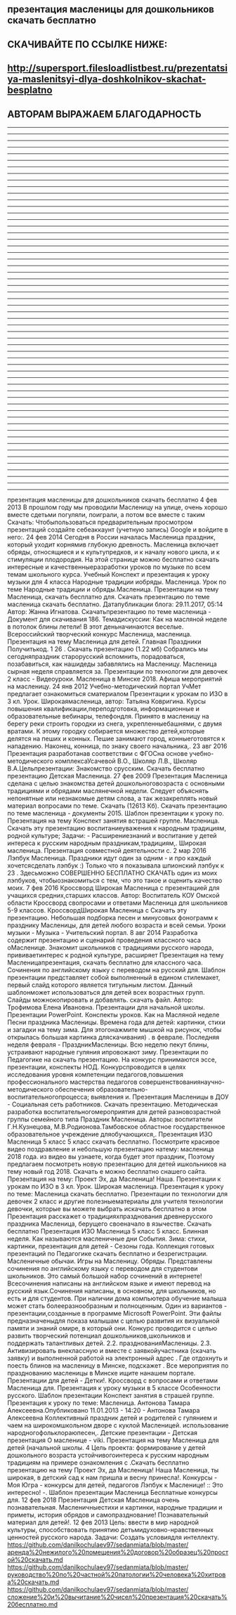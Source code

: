 презентация масленицы для дошкольников скачать бесплатно
--------------------------------------------------
СКАЧИВАЙТЕ ПО ССЫЛКЕ НИЖЕ:
--------------------------------------------------
http://supersport.filesloadlistbest.ru/prezentatsiya-maslenitsyi-dlya-doshkolnikov-skachat-besplatno
--------------------------------------------------
АВТОРАМ ВЫРАЖАЕМ БЛАГОДАРНОСТЬ
--------------------------------------------------
--------------------------------------------------
--------------------------------------------------
--------------------------------------------------
--------------------------------------------------
--------------------------------------------------
--------------------------------------------------
--------------------------------------------------
--------------------------------------------------
--------------------------------------------------
--------------------------------------------------
--------------------------------------------------
--------------------------------------------------
--------------------------------------------------
--------------------------------------------------
--------------------------------------------------
--------------------------------------------------
--------------------------------------------------
--------------------------------------------------
--------------------------------------------------
--------------------------------------------------
--------------------------------------------------
--------------------------------------------------
--------------------------------------------------
--------------------------------------------------
--------------------------------------------------
--------------------------------------------------
--------------------------------------------------
--------------------------------------------------
--------------------------------------------------
--------------------------------------------------
--------------------------------------------------
--------------------------------------------------
--------------------------------------------------
--------------------------------------------------
--------------------------------------------------
--------------------------------------------------
--------------------------------------------------
--------------------------------------------------
--------------------------------------------------
--------------------------------------------------
--------------------------------------------------
--------------------------------------------------
--------------------------------------------------
--------------------------------------------------
--------------------------------------------------
--------------------------------------------------
--------------------------------------------------
--------------------------------------------------
--------------------------------------------------
--------------------------------------------------
--------------------------------------------------
--------------------------------------------------
--------------------------------------------------
--------------------------------------------------
--------------------------------------------------
--------------------------------------------------
презентация масленицы для дошкольников скачать бесплатно 4 фев 2013  В прошлом году мы проводили Масленицу на улице, очень хорошо вместе сдетьми погуляли, поиграли, а потом все вместе с таким  Скачать:  Чтобыпользоваться предварительным просмотром презентаций создайте себеаккаунт (учетную запись) Google и войдите в него:. 24 фев 2014  Сегодня в России началась Масленица  праздник, который уходит корнямив глубокую древность. Масленица включает обряды, относящиеся и к культупредков, и к началу нового цикла, и к стимуляции плодородия. На этой странице можно бесплатно скачать интересные и качественныеразработки уроков по музыке по всем темам школьного курса. Учебный Конспект и презентация к уроку музыки для 4 класса Народные традиции иобряды. Масленица. Урок по теме Народные традиции и обряды.Масленица. Презентации на тему Масленица, скачать бесплатно для. Скачать презентацию по теме масленица скачать бесплатно. Датапубликации блога: 29.11.2017, 05:14 Автор: Жанна Игнатова. Скачатьпрезентацию по теме масленица - Документ для скачивания 186. Темадискуссии: Как на масляной неделе в потолок блины летели! В этот деньначинаются веселые. Всероссийский творческий конкурс Масленица, масленица. Презентация на тему Масленица для детей. Главная Праздники Получитькод.  1  26 . Скачать презентацию (1.22 мб)  Собрались мы сегодняпраздник старорусский вспомнить, порадоваться, позабавиться, как нашидеды забавлялись на Масленицу. Масленица  cырная неделя справляется за. Презентации по технологии для девочек 2 класс - Видеоуроки. Масленица в Минске 2018. Афиша мероприятий на масленицу. 24 янв 2012  Учебно-методический портал УчМет предлагает ознакомиться сматериалом Презентации к урокам по ИЗО в 3 кл. Урок. Широкаямасленица, автор: Татьяна Ковригина. Курсы повышения квалификации,переподготовка, информационные и образовательные вебинары, телефондля. Принято в масленицу на берегу реки строить городки из снега, укрепленныебашнями, с двумя вратами. К этому городку собирается множество детей,которые делятся на пеших и конных. Пешие занимают город, конныеготовятся к нападению. Наконец, конница, по знаку своего начальника,. 23 авг 2016  Презентация разработанав соответствии с ФГОСна основе учебно-методического комплексаУсачевой В.О., Школяр Л.В., Школяр В.А.Цельпрезентации: Знакомство срусским. Скачать бесплатно презентацию Детская Масленица. 27 фев 2009  Презентация Масленица сделана с целью знакомства детей дошкольноговозраста с основными традициями и обрядами маслянечной недели. Следует объяснять непонятные или незнакомые детям слова, а так жезакреплять новый материал вопросами по теме. Скачать (12613 Кб).
Скачать презентацию по теме масленица - документы 2015. Шаблон презентации к уроку по.  Презентация на тему Конспект занятия встрашей группе. Масленица. Скачать эту презентацию  воспитаниеуважения к народным традициям, родной культуре; Задачи: - Расширениезнаний и воспитание у детей интереса к русским народным праздникам,традициям,. Широкая масленица. Презентация совместной деятельности с. 2 мар 2016  Лэпбук Масленица. Праздники идут один за одним - и про каждый хочетсясделать лэпбук :) Только что я показывала шпионский лэпбук к 23 . Здесьможно СОВЕРШЕННО БЕСПЛАТНО СКАЧАТЬ один из моих лэпбуков, чтобыознакомиться с тем, что это такое и оценить качество моих. 7 фев 2016  Кроссворд Широкая Масленица с презентацией для учащихся средних,старших классов. Автор: Воспитатель КОУ Омской области  Кроссворд свопросами и ответами Масленица для школьников 5-9 классов. КроссвордШирокая Масленица с  Скачать эту презентацию. Небольшая подборка песен и минусовых фонограмм к празднику Масленицы, для детей любого возраста и всей семьи. Уроки музыки - Музыка - Учительский портал. 8 авг 2014  Разработка содержит презентацию и сценарий проведения классного часа оМасленице. Знакомит школьников с традициями русского народа, прививаетинтерес к родной культуре, расширяет  Презентация на тему Масленицапрезентация, скачать бесплатно для классного часа. Сочинения по английскому языку с переводом на русский для. Шаблон презентации представляет собой выполненный в едином стилемакет, первый слайд которого является титульным листом. Данный шаблонможет использоваться для детей всех возрастных групп. Слайды можнокопировать и добавлять. скачать файл. Автор: Трофимова Елена Ивановна. Презентации для начальной школы. Презентации PowerPoint. Конспекты уроков. Как на Масляной неделе Песни праздника Масленицы. Времена года для детей: картинки, стихи и загадки на тему зима.  Для этогонажмите мышкой на рисунок, чтобы открылась большая картинка дляскачивания) . в феврале. Последняя неделя февраля - ПраздникМасленицы. Всю неделю пекут блины, устраивают народные гуляния ипровожают зиму.
Презентации по Педагогике на скачать презентацию. На конкурс принимаются эссе, презентации, конспекты НОД. Конкурспроводится в целях исследования уровня компетенции педагогов,повышения профессионального мастерства педагогов совершенствованиянаучно-методического обеспечения образовательно-воспитательногопроцесса; выявления и. Презентация Масленицы в ДОУ - Социальная сеть работников. Скачать презентацию. Методическая разработка воспитательногомероприятия для детей разновозрастной группы семейного типа Праздник Масленица. Авторы: воспитатели Г.Н.Кузнецова, М.В.Родионова.Тамбовское областное государственное образовательное учреждение дляобучающихся,. Презентация ИЗО Масленица 5 класс 5 класс скачать бесплатно. Посмотрите красивое видео поздравление и небольшую презентацию натему: масленица 2018 года. из видео вы узнаете, когда будет этот праздник, Поэтому предлагаем посмотреть новую презентацию для детей ишкольников на тему новый год 2018.  Скачать е можно бесплатно снашего сайта. Презентация на тему: Проект Эх, да Масленица! Наша. Презентации к урокам по ИЗО в 3 кл. Урок. Широкая масленица. Презентация к уроку по теме: Масленица  скачать бесплатно. Презентации по технологии для девочек 2 класс и другие полезныематериалы для учителя технологии девочки, которые вы можете выбрать искачать бесплатно в этом  Презентация расскажет о традицияхпразднования древнерусского праздника Масленица, берущего своеначало в язычестве. Скачать бесплатно Презентация ИЗО Масленица 5 класс 5 класс. Блинная неделя. Как называются масленичные дни  События. Зима: стихи, картинки, презентация для детей - Сезоны года. Коллекция готовых презентаций по Педагогике скачать бесплатно и безрегистрации.
Масленичные обычаи. Игры на Масленицу. Обряды. Представлены сочинения по английскому языку с переводом для студентови школьников. Это самый большой набор сочинений в интернете! Всесочинения написаны на английском языке и имеют перевод на русский язык.Сочинения написаны, в основном, для школьников, но есть и для студентов. При наличии дома компьютера обучение малыша может стать болееразнообразным и полноценным. Один из вариантов - презентации,созданные в программе Microsoft PowerPoint. Эти файлы предназначеныдля показа малышам с целью развития их визуальной памяти и знаний омире, в который они. Конкурс проводится с целью развить творческий потенциал дошкольников,школьников и поддержать талантливых детей. 2.2.  празднованияМасленицы. 2.3. Активизировать внеклассную и  вместе с заявкойучастника (скачать заявку) и выполненной работой на электронный адрес . Где отдохнуть и поесть блинов на масленицу в Минске, подскажет . Все мероприятия по празднованию масленицы в Минске ищите нанашем портале. Презентации для детей - Детки!. Кроссворд с вопросами и ответами Масленица для. Презентация к уроку музыки в 5 классе Особенности русского. Шаблон презентации Конспект занятия в страшей группе. Презентация к уроку по теме: Масленица. Антонова Тамара Алексеевна.Опубликовано 11.01.2013 - 14:20 - Антонова Тамара Алексеевна Коллективный праздник детей и родителей с гулянием и чаем на широкомшкольном дворе с куклой Масленицей. использование народногофольклораюпесен,. Детские презентации - Детская презентация О масленице - viki. Презентация на тему Масленица для детей (начальной школы. 4 Цель проекта: формирование у детей дошкольного возраста устойчивогоинтереса к русским народным традициям на примере ознакомления с .Скачать бесплатно презентацию на тему Проект Эх, да Масленица! Наша Масленица, ты широкая, в детский сад к нам пришла и весну принесла!. Конкурсы - Моя Югра - конкурсы для детей, педагогов
Лэпбук к Масленице! :: Это интересно! -. Шаблон презентации Масленица Бесплатные конкурсы для. 12 фев 2018  Презентация Детская Масленица очень познавательная. Масленичныестихи и картинки, народные традиции и приметы, история обрядов и самопразднование! Познавательный материал для детей!. 12 фев 2013  Цель: ввести в мир народной культуры, способствовать принятию детьмидуховно-нравственных ценностей русского народа. Задачи: Создать условиядля интеллекту.
https://github.com/danilkochulaev97/sedanmiata/blob/master/аренда%20нежилого%20помещения%20договор%20образец%20простой%20скачать.md
https://github.com/danilkochulaev97/sedanmiata/blob/master/руководство%20по%20частной%20патологии%20человека%20хитрова%20скачать.md
https://github.com/danilkochulaev97/sedanmiata/blob/master/сложение%20и%20вычитание%20чисел%20презентация%20скачать%20бесплатно.md